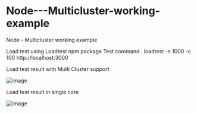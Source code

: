 # Node---Multicluster-working-example
Node - Multicluster working example

Load test using Loadtest npm package 
Test command :  loadtest -n 1000 -c 100 http://localhost:3000

Load test result with Multi Cluster support

![image](https://user-images.githubusercontent.com/35912811/184494762-1553f8df-d4c0-4662-96c8-71ebd7e20b5f.png)

Load test result in single core

![image](https://user-images.githubusercontent.com/35912811/184494843-8e84b79c-d499-4ab2-9c76-9af96b146375.png)

